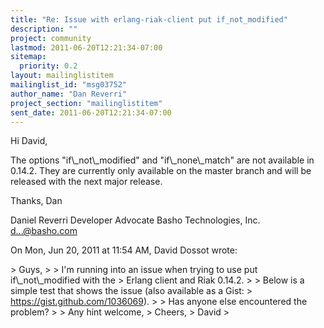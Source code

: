 ```yaml
---
title: "Re: Issue with erlang-riak-client put if_not_modified"
description: ""
project: community
lastmod: 2011-06-20T12:21:34-07:00
sitemap:
  priority: 0.2
layout: mailinglistitem
mailinglist_id: "msg03752"
author_name: "Dan Reverri"
project_section: "mailinglistitem"
sent_date: 2011-06-20T12:21:34-07:00
---
```



Hi David,

The options "if\\_not\\_modified" and "if\\_none\\_match" are not available in
0.14.2. They are currently only available on the master branch and will be
released with the next major release.

Thanks,
Dan

Daniel Reverri
Developer Advocate
Basho Technologies, Inc.
d...@basho.com


On Mon, Jun 20, 2011 at 11:54 AM, David Dossot  wrote:

&gt; Guys,
&gt;
&gt; I'm running into an issue when trying to use put if\\_not\\_modified with the
&gt; Erlang client and Riak 0.14.2.
&gt;
&gt; Below is a simple test that shows the issue (also available as a Gist:
&gt; https://gist.github.com/1036069).
&gt;
&gt; Has anyone else encountered the problem?
&gt;
&gt; Any hint welcome,
&gt; Cheers,
&gt; David
&gt;
